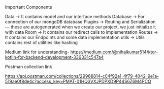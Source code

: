 Important Components

Data → It contains model and our interface methods
Database -> For connection of our mongoDB database
Plugins -> Routing and Serialization — these are autogenerated when we create our project, we just initialize it with data
Room -> It contains our redirect calls to implementation
Routes -> It contains our Endpoints and some data implementation
utils -> Utils contains rest of utilities like hashing

Medium link for understanding- https://medium.com/@nihalkumar514/ktor-kotlin-for-backend-development-336331c547a4

Postman collection link

https://api.postman.com/collections/29968814-c04f92a1-4f79-4042-9e1a-519ae0f8de4c?access_key=PMAT-01HQ3VXJPDPXD9P44S6Z6M4PCQ

